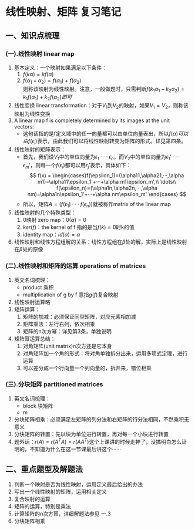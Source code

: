 # 线性映射、矩阵 复习笔记
## 一、知识点梳理
### (一).线性映射 linear map
1. 基本定义：一个映射如果满足以下条件：
   1. $f(k\alpha)=kf(\alpha)$
   2. $f(\alpha_1+\alpha_2)=f(\alpha_1)+f(\alpha_2)$\
    则称该映射为线性映射。注意，一般做题时，只需判断$f(k_1\alpha_1+k_2\alpha_2)=k_1f(\alpha_1)+k_2f(\alpha_2)即可$
2. 线性变换 linear transformation：对于$V_1$到$V_2$的映射，如果$V_1=V_2$，则称该映射为线性变换
3. A linear map f is completely determined by its images at the unit vectors:
   * 这句话指的是f定义域中的任一向量都可以由单位向量表出，所以$f(\alpha)可以由f(\epsilon_i)$表示，由此我们可以将线性映射转变为矩阵的形式。详见第四条。
4. 线性映射的矩阵表示：
   * 首先，我们设$V_1$中的单位向量为$\epsilon_1···\epsilon_n$，而$V_2$中的单位向量为$\epsilon_1'···\epsilon_m'$，则每一个$f(\epsilon_i)$都可以用$\epsilon_j'$表示，具体如下：
        $$
        f(x) = \begin{cases}f(\epsilon_1)=(\alpha11,\alpha21,···,\alpha m1)=\alpha11\epsilon_1'+···+\alpha m1\epsilon_m',\\
        \dots\\
        f(\epsilon_n)=(\alpha1n,\alpha2n,···,\alpha nm)=\alpha1n\epsilon_1'+···+\alpha nm\epsilon_m'
        \end{cases}
        $$
   * 所以，矩阵$A=(f(\epsilon_1)···f(\epsilon_n))$就被称作matrix of the linear map
5. 线性映射的几个特殊类型：
   1. 0映射 zero map：$0(\alpha)=0$
   2. $ker(f)$：the kernel of f 指的是当$f(k)=0$时k的值
   3. identity map：$id(\alpha)=\alpha$
6. 线性映射和线性方程组解的关系：线性方程组在$\beta$处的解，实际上是线性映射在$\beta$处的原像
### (二).线性映射和矩阵的运算 operations of matrices
1. 英文名词梳理：
   * product 乘积
   * multiplication of g by f 意指$g(f)$复合映射
2. 线性映射运算略
3. 矩阵运算：
   1. 矩阵的加减：必须保证同型矩阵，对应元素相加减
   2. 矩阵乘法：左行右列，依次相乘
   3. 矩阵的n次方幂：详见第3条，单独说明
4. 矩阵幂运算总结：
   1. 对角矩阵(unit matrix)n次方还是它本身
   2. 对角矩阵加一个角的形式：将对角单独拆分出来，运用多项式定理，进行运算
   3. 可以差分成一个行向量一个列向量的，拆开来，错位相乘
### (三).分块矩阵 partitioned matrices
1. 英文名词梳理：
   * block 块矩阵
   * m
2. 分块矩阵相乘：必须满足左矩阵的列分法和右矩阵的行分法相同，不然乘积无意义
3. 分块矩阵的转置：先以块为单位进行转置，再对每一个小块进行转置
4. 题外话：$r(A)=r(A^TA)=r(AA^T)$这个上课讲的时候走神了，没搞明白怎么证明的，不知道为什么在这一节课最后讲这个······
## 二、重点题型及解题法
1. 判断一个映射是否为线性映射，运用定义最后给出的办法
2. 写出一个线性映射的矩阵，运用相关定义
3. 复合映射的运算
4. 矩阵的运算，特别是乘法
5. 计算矩阵的n次方幂，详细解题法参见 一.3
6. 分块矩阵相乘
